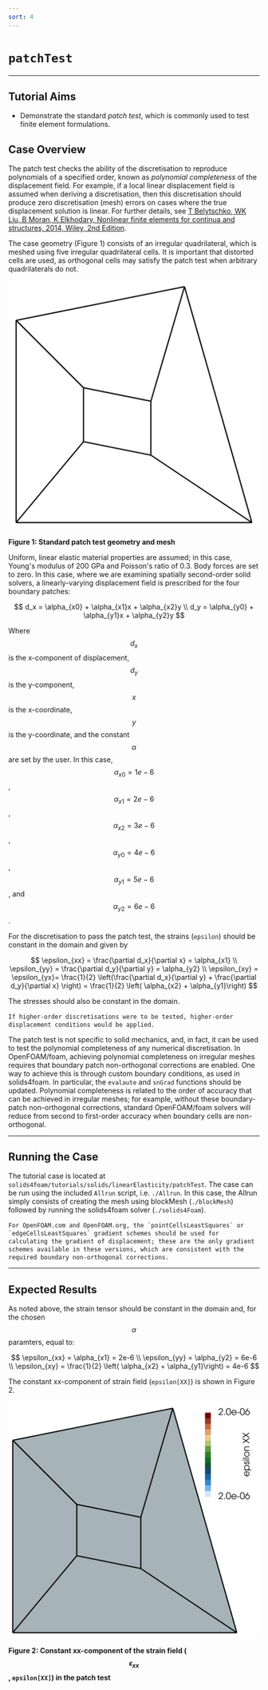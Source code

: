 ```yaml
---
sort: 4
---
```


# `patchTest`

---

## Tutorial Aims

- Demonstrate the standard *patch test*, which is commonly used to test finite element formulations.


## Case Overview

The patch test checks the ability of the discretisation to reproduce polynomials of a specified order, known as *polynomial completeness* of the displacement field. For example, if a local linear displacement field is assumed when deriving a discretisation, then this discretisation should produce zero discretisation (mesh) errors on cases where the true displacement solution is linear. For further details, see [T Belytschko, WK Liu, B Moran, K Elkhodary, Nonlinear finite elements for continua and structures, 2014, Wiley, 2nd Edition](https://www.wiley.com/en-br/Nonlinear+Finite+Elements+for+Continua+and+Structures,+2nd+Edition-p-9781118632703).

The case geometry (Figure 1) consists of an irregular quadrilateral, which is meshed using five irregular quadrilateral cells. It is important that distorted cells are used, as orthogonal cells may satisfy the patch test when arbitrary quadrilaterals do not.

![](images/patch-test.png)

**Figure 1: Standard patch test geometry and mesh**

Uniform, linear elastic material properties are assumed; in this case, Young's modulus of 200 GPa and Poisson's ratio of 0.3. Body forces are set to zero. In this case, where we are examining spatially second-order solid solvers, a linearly-varying displacement field is prescribed for the four boundary patches:

$$
d_x = \alpha_{x0} +  \alpha_{x1}x +  \alpha_{x2}y \\
d_y = \alpha_{y0} +  \alpha_{y1}x +  \alpha_{y2}y
$$

Where $$d_x$$ is the x-component of displacement, $$d_y$$ is the y-component, $$x$$ is the x-coordinate, $$y$$ is the y-coordinate, and the constant $$\alpha$$ are set by the user. In this case,  $$\alpha_{x0} = 1e-6$$, $$\alpha_{x1} = 2e-6$$, $$\alpha_{x2} = 3e-6$$, $$\alpha_{y0} = 4e-6$$, $$\alpha_{y1} = 5e-6$$, and $$\alpha_{y2} = 6e-6$$.

For the discretisation to pass the patch test, the strains (`epsilon`) should be constant in the domain and given by

$$
\epsilon_{xx} = \frac{\partial d_x}{\partial x} = \alpha_{x1} \\
\epsilon_{yy} = \frac{\partial d_y}{\partial y} = \alpha_{y2} \\
\epsilon_{xy} = \epsilon_{yx}= \frac{1}{2} \left(\frac{\partial d_x}{\partial y} + \frac{\partial d_y}{\partial x} \right) = \frac{1}{2} \left( \alpha_{x2} + \alpha_{y1}\right)
$$

The stresses should also be constant in the domain.

```note
If higher-order discretisations were to be tested, higher-order displacement conditions would be applied.
```

The patch test is not specific to solid mechanics, and, in fact, it can be used to test the polynomial completeness of any numerical discretisation. In OpenFOAM/foam, achieving polynomial completeness on irregular meshes requires that boundary patch non-orthogonal corrections are enabled. One way to achieve this is through custom boundary conditions, as used in solids4foam. In particular, the `evalaute` and `snGrad` functions should be updated. Polynomial completeness is related to the order of accuracy that can be achieved in irregular meshes; for example, without these boundary-patch non-orthogonal corrections, standard OpenFOAM/foam solvers will reduce from second to first-order accuracy when boundary cells are non-orthogonal.


---

## Running the Case

The tutorial case is located at `solids4foam/tutorials/solids/linearElasticity/patchTest`. The case can be run using the included `Allrun` script, i.e. `./Allrun`. In this case, the Allrun simply consists of creating the mesh using blockMesh (`./blockMesh`) followed by running the solids4foam solver (`./solids4Foam`).

```warning
For OpenFOAM.com and OpenFOAM.org, the `pointCellsLeastSquares` or `edgeCellsLeastSquares` gradient schemes should be used for calculating the gradient of displacement; these are the only gradient schemes available in these versions, which are consistent with the required boundary non-orthogonal corrections.
```

---

## Expected Results

As noted above, the strain tensor should be constant in the domain and, for the chosen $$\alpha$$ paramters, equal to:

$$
\epsilon_{xx} = \alpha_{x1} = 2e-6 \\
\epsilon_{yy} = \alpha_{y2} = 6e-6 \\
\epsilon_{xy} = \frac{1}{2} \left( \alpha_{x2} + \alpha_{y1}\right) = 4e-6
$$

The constant xx-component of strain field (`epsilon[XX]`) is shown in Figure 2.

![](images/patch-test-strain.png)

**Figure 2: Constant xx-component of the strain field ($$\epsilon_{xx}$$, `epsilon[XX]`) in the patch test**
